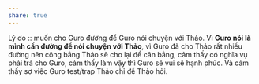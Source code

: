 ```yaml
---
share: true
---
```

Lý do :: muốn cho Guro đường để Guro nói chuyện với Thảo. Vì **Guro nói là mình cần đường để nói chuyện với Thảo**, vì Guro đã cho Thảo rất nhiều đường nên công bằng Thảo sẽ cho lại để cân bằng, cảm thấy có nghĩa vụ phải trả cho Guro, cảm thấy làm vậy thì Guro sẽ vui sẽ hạnh phúc.
Và cảm thấy sợ việc Guro test/trap Thảo chỉ để Thảo hỏi.